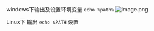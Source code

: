 windows下输出及设置环境变量 
`echo %path%`
![image.png](http://upload-images.jianshu.io/upload_images/71414-040f238b8ffd9ba8.png?imageMogr2/auto-orient/strip%7CimageView2/2/w/1240)

Linux下
输出 `echo $PATH`
设置
